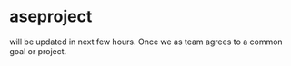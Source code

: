 # aseproject
will be updated in next few hours. Once we as team agrees to a common goal or project.
